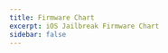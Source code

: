 ```yaml
---
title: Firmware Chart
excerpt: iOS Jailbreak Firmware Chart
sidebar: false
---
```


<chartTable device="all"/>